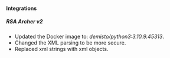 
#### Integrations
##### RSA Archer v2
- Updated the Docker image to: *demisto/python3:3.10.9.45313*.
- Changed the XML parsing to be more secure.
- Replaced xml strings with xml objects.
